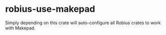 # robius-use-makepad
Simply depending on this crate will auto-configure all Robius crates to work with Makepad.
